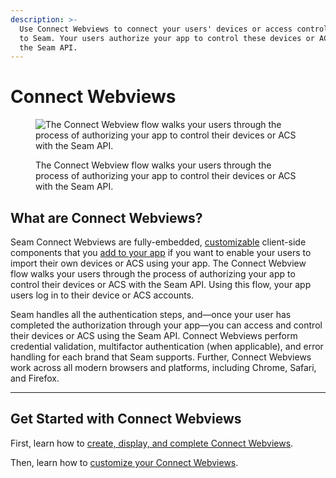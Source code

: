 ```yaml
---
description: >-
  Use Connect Webviews to connect your users' devices or access control system
  to Seam. Your users authorize your app to control these devices or ACS with
  the Seam API.
---
```


# Connect Webviews

<figure><img src="../../.gitbook/assets/connect-webview-cover.png" alt="The Connect Webview flow walks your users through the process of authorizing your app to control their devices or ACS with the Seam API."><figcaption><p>The Connect Webview flow walks your users through the process of authorizing your app to control their devices or ACS with the Seam API.</p></figcaption></figure>

## What are Connect Webviews?

Seam Connect Webviews are fully-embedded, [customizable](customizing-connect-webviews.md) client-side components that you [add to your app](embedding-a-connect-webview-in-your-app.md) if you want to enable your users to import their own devices or ACS using your app. The Connect Webview flow walks your users through the process of authorizing your app to control their devices or ACS with the Seam API. Using this flow, your app users log in to their device or ACS accounts.

Seam handles all the authentication steps, and—once your user has completed the authorization through your app—you can access and control their devices or ACS using the Seam API. Connect Webviews perform credential validation, multifactor authentication (when applicable), and error handling for each brand that Seam supports. Further, Connect Webviews work across all modern browsers and platforms, including Chrome, Safari, and Firefox.

***

## Get Started with Connect Webviews

First, learn how to [create, display, and complete Connect Webviews](connect-webview-process.md).

Then, learn how to [customize your Connect Webviews](customizing-connect-webviews.md).
